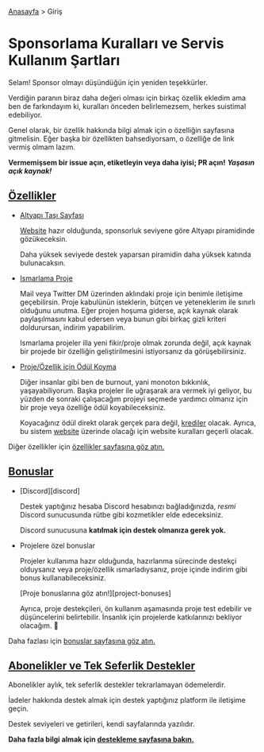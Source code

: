 [Anasayfa](../README.md) > Giriş

# Sponsorlama Kuralları ve Servis Kullanım Şartları

Selam! Sponsor olmayı düşündüğün için yeniden teşekkürler.

Verdiğin paranın biraz daha değeri olması için birkaç özellik ekledim ama ben de
farkındayım ki, kuralları önceden belirlemezsem, herkes suistimal edebiliyor.

Genel olarak, bir özellik hakkında bilgi almak için o özelliğin sayfasına gitmelisin.
Eğer başka bir özellikten bahsediyorsam, o özelliğe de link vermiş olmam lazım.

**Vermemişsem bir issue açın, etiketleyin veya daha iyisi; PR açın!**
**_Yaşasın açık kaynak!_**

## [Özellikler][features]

- [Altyapı Taşı Sayfası][founding-stone]
  
  [Website][website] hazır olduğunda, sponsorluk seviyene göre
  Altyapı piramidinde gözükeceksin.
  
  Daha yüksek seviyede destek yaparsan piramidin daha yüksek katında bulunacaksın.

- [Ismarlama Proje][commission]
  
  Mail veya Twitter DM üzerinden aklındaki proje için benimle iletişime geçebilirsin.
  Proje kabulünün isteklerin, bütçen ve yeteneklerim ile sınırlı olduğunu unutma.
  Eğer projen hoşuma giderse, açık kaynak olarak paylaşılmasını kabul edersen veya
  bunun gibi birkaç gizli kriteri doldurursan, indirim yapabilirim.
  
  Ismarlama projeler illa yeni fikir/proje olmak zorunda değil, açık kaynak bir
  projede bir özelliğin geliştirilmesini istiyorsanız da görüşebilirsiniz.

- [Proje/Özellik için Ödül Koyma][bidding]
  
  Diğer insanlar gibi ben de burnout, yani monoton bıkkınlık, yaşayabiliyorum.
  Başka projeler ile uğraşarak ara vermek iyi geliyor, bu yüzden de
  sonraki çalışacağım projeyi seçmede yardımcı olmanız için bir proje
  veya özelliğe ödül koyabileceksiniz.
  
  Koyacağınız ödül direkt olarak gerçek para değil, [krediler][bid-credits] olacak.
  Ayrıca, bu sistem [website][website] üzerinde olacağı için website kuralları
  geçerli olacak.

Diğer özellikler için [özellikler sayfasına göz atın.][features]

## [Bonuslar][bonuses]

- [Discord][discord]
  
  Destek yaptığınız hesaba Discord hesabınızı bağladığınızda,
  _resmi_ Discord sunucusunda rütbe gibi kozmetikler elde edeceksiniz.
  
  Discord sunucusuna **katılmak için destek olmanıza gerek yok.**

- Projelere özel bonuslar
  
  Projeler kullanıma hazır olduğunda, hazırlanma sürecinde destekçi olduysanız veya
  proje/özellik ısmarladıysanız, proje içinde indirim gibi bonus kullanabileceksiniz.
  
  [Proje bonuslarına göz atın!][project-bonuses]
  
  Ayrıca, proje destekçileri, ön kullanım aşamasında proje test
  edebilir ve düşüncelerini belirtebilir.
  İnsanlık için projelerde katkılarınızı bekliyor olacağım. :slightly_smiling_face:

Daha fazlası için [bonuslar sayfasına göz atın.][bonuses]

## [Abonelikler ve Tek Seferlik Destekler][supporting]

Abonelikler aylık, tek seferlik destekler tekrarlamayan ödemelerdir.

İadeler hakkında destek almak için destek yaptığınız platform ile iletişime geçin.

Destek seviyeleri ve getirileri, kendi sayfalarında yazılıdır.

**Daha fazla bilgi almak için [destekleme sayfasına bakın.][supporting]**

[website]: ./features/website.md
[founding-stone]: ./features/founding-stone.md
[bidding]: ./features/feature-bidding.md
[commission]: ./features/project-commissioning.md
[bid-credits]: ./rules/credits.md
[supporting]: ./tiers/README.md
[bonuses]: ./bonuses/README.md
[features]: ./features/README.md
